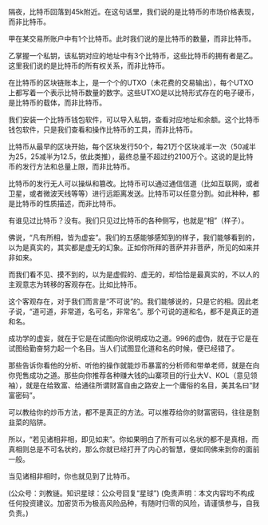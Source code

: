 
隔夜，比特币回落到45k附近。在这句话里，我们说的是比特币的市场价格表现，而非比特币。

甲在某交易所账户中有1个比特币。此时我们说的是比特币的数量，而非比特币。

乙掌握一个私钥，该私钥对应的地址中有3个比特币，这些比特币的拥有者是乙。这里我们说的是比特币的所有权关系，而非比特币。

在比特币的区块链账本上，是一个个的UTXO（未花费的交易输出），每个UTXO上都写着一个表示比特币数量的数字。这些UTXO是以比特形式存在的电子硬币，是比特币的载体，而非比特币。

我们安装一个比特币钱包软件，可以导入私钥，查看对应地址和余额。这个比特币钱包软件，只是我们查看和操作比特币的工具，而非比特币。

比特币从最早的区块开始，每个区块发行50个，每21万个区块减半一次（50减半为25，25减半为12.5，依此类推），最终总量不超过约2100万个。这说的是比特币的发行方法和总量上限，而非比特币。

比特币的发行无人可以操纵和篡改。比特币可以通过通信信道（比如互联网，或者卫星，或者微波天线等等）进行远距离发送。比特币可以任意分割。如此种种，都是比特币的性质描述，而非比特币。

有谁见过比特币？没有。我们只见过比特币的各种侧写，也就是“相”（样子）。

佛说，“凡有所相，皆为虚妄”。我们的五感能够感知到的样子，我们能够看到的，以为是真实的，其实都是虚无的幻象。正如你所拜的菩萨并非菩萨，所见的如来并非如来。

而我们看不见、摸不到的，以为是虚假的、虚无的，却恰恰是最真实的，不以人的主观意志为转移的客观存在。比如比特币。

这个客观存在，对于我们而言是“不可说”的。我们能够说的，只是它的相。因此老子说，“道可道，非常道，名可名，非常名”。那个可说的道和名，都不是真正的道和名。

成功学的虚妄，就在于它是在试图向你说明成功之道。996的虚伪，就在于它是在试图给勤奋努力起一个名目。当人们试图显化道和名的时候，便已经错了。

那些告诉你看他的分析、听他的操作就能炒币暴富的分析师和带单老师，就是在向你兜售成功之道。那些向你推荐各种赚大钱的山寨项目的行业大V、KOL（意见领袖），就是在给致富、给通往所谓财富自由之路安上一个庸俗的名目，美其名曰“财富密码”。

可以教给你的炒币方法，都不是真正的方法。可以推荐给你的财富密码，往往是割韭菜的陷阱。

所以，“若见诸相非相，即见如来”。你如果明白了所有可以名状的都不是真相，而真相则总是不可名状的，那么你就已经打开了内心的智慧，便如同佛来到你的面前一般。

当见诸相非相时，你也就见到了比特币。

(公众号：刘教链。知识星球：公众号回复“星球”)
(免责声明：本文内容均不构成任何投资建议。加密货币为极高风险品种，有随时归零的风险，请谨慎参与，自我负责。)